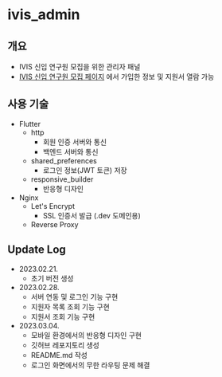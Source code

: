 # ivis_admin

## 개요
- IVIS 신입 연구원 모집을 위한 관리자 패널
- [IVIS 신입 연구원 모집 페이지](https://ivis.dev) 에서 가입한 정보 및 지원서 열람 가능

## 사용 기술
- Flutter
    - http
        - 회원 인증 서버와 통신
        - 백엔드 서버와 통신
    - shared_preferences
        - 로그인 정보(JWT 토큰) 저장
    - responsive_builder
        - 반응형 디자인
- Nginx
    - Let's Encrypt
        - SSL 인증서 발급 (.dev 도메인용)
    - Reverse Proxy

## Update Log
- 2023.02.21.
    - 초기 버전 생성
- 2023.02.28.
    - 서버 연동 및 로그인 기능 구현
    - 지원자 목록 조회 기능 구현
    - 지원서 조회 기능 구현
- 2023.03.04.
    - 모바일 환경에서의 반응형 디자인 구현
    - 깃허브 레포지토리 생성
    - README.md 작성
    - 로그인 화면에서의 무한 라우팅 문제 해결
